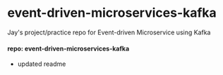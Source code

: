# event-driven-microservices-kafka
Jay's project/practice repo for Event-driven Microservice using Kafka

#### repo: event-driven-microservices-kafka
- updated readme